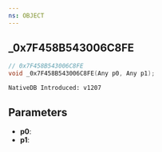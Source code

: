 ```yaml
---
ns: OBJECT
---
```

## _0x7F458B543006C8FE

```c
// 0x7F458B543006C8FE
void _0x7F458B543006C8FE(Any p0, Any p1);
```

```
NativeDB Introduced: v1207
```

## Parameters
* **p0**:
* **p1**:
